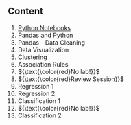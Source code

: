 ## Content

1. [Python Notebooks](./01%20-%20Python%20Notebooks)
2. Pandas and Python
3. Pandas - Data Cleaning
4. Data Visualization
5. Clustering
6. Association Rules
7. ${\text{\color{red}No lab!}}$
8. ${\text{\color{red}Review Session}}$
9. Regression 1
10. Regression 2
11. Classification 1
12. ${\text{\color{red}No lab!}}$
13. Classification 2
